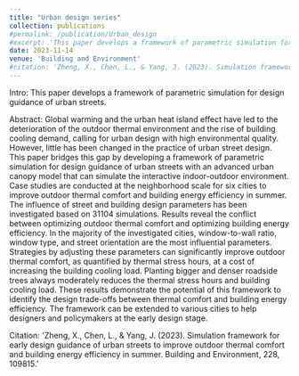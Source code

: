 ```yaml
---
title: "Urban design series"
collection: publications
#permalink: /publication/Urban_design
#excerpt: 'This paper develops a framework of parametric simulation for design guidance of urban streets.'
date: 2023-11-14
venue: 'Building and Environment'
#citation: 'Zheng, X., Chen, L., & Yang, J. (2023). Simulation framework for early design guidance of urban streets to improve outdoor thermal comfort and building energy efficiency in summer. Building and Environment, 228, 109815.'
---
```


Intro: This paper develops a framework of parametric simulation for design guidance of urban streets.


Abstract:
Global warming and the urban heat island effect have led to the deterioration of the outdoor thermal environment and the rise of building cooling demand, calling for urban design with high environmental quality. However, little has been changed in the practice of urban street design. This paper bridges this gap by developing a framework of parametric simulation for design guidance of urban streets with an advanced urban canopy model that can simulate the interactive indoor-outdoor environment. Case studies are conducted at the neighborhood scale for six cities to improve outdoor thermal comfort and building energy efficiency in summer. The influence of street and building design parameters has been investigated based on 31104 simulations. Results reveal the conflict between optimizing outdoor thermal comfort and optimizing building energy efficiency. In the majority of the investigated cities, window-to-wall ratio, window type, and street orientation are the most influential parameters. Strategies by adjusting these parameters can significantly improve outdoor thermal comfort, as quantified by thermal stress hours, at a cost of increasing the building cooling load. Planting bigger and denser roadside trees always moderately reduces the thermal stress hours and building cooling load. These results demonstrate the potential of this framework to identify the design trade-offs between thermal comfort and building energy efficiency. The framework can be extended to various cities to help designers and policymakers at the early design stage.


Citation: 'Zheng, X., Chen, L., & Yang, J. (2023). Simulation framework for early design guidance of urban streets to improve outdoor thermal comfort and building energy efficiency in summer. Building and Environment, 228, 109815.'




